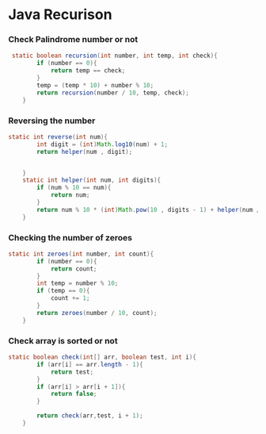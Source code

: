 # Java Recurison

### Check Palindrome number or not

```java
 static boolean recursion(int number, int temp, int check){
        if (number == 0){
            return temp == check;
        }
        temp = (temp * 10) + number % 10;
        return recursion(number / 10, temp, check);
    }
```
### Reversing the number
```java
static int reverse(int num){
        int digit = (int)Math.log10(num) + 1;
        return helper(num , digit);


    }
    static int helper(int num, int digits){
        if (num % 10 == num){
            return num;
        }
        return num % 10 * (int)Math.pow(10 , digits - 1) + helper(num / 10, digits - 1);
    }
```
### Checking the number of zeroes

```java
static int zeroes(int number, int count){
        if (number == 0){
            return count;
        }
        int temp = number % 10;
        if (temp == 0){
            count += 1;
        }
        return zeroes(number / 10, count);
    }
```
### Check array is sorted or not

```java
static boolean check(int[] arr, boolean test, int i){
        if (arr[i] == arr.length - 1){
            return test;
        }
        if (arr[i] > arr[i + 1]){
            return false;
        }

        return check(arr,test, i + 1);
    }
    
```